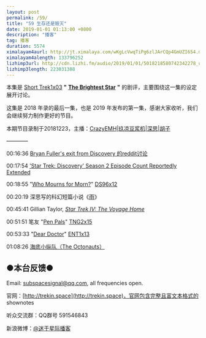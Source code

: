 ```yaml
---
layout: post
permalink: /59/
title: "59 生存还是毁灭"
date: 2019-01-01 01:13:00 +0800
description: "播客"
tag: 播客 
duration: 5574
ximalayam4aurl: http://jt.ximalaya.com/wKgLcVwqTiPg6zlJArCQp4GmUZI654.m4a?channel=rss&amp;album_id=3135361&amp;track_id=149164981&amp;uid=6418191&amp;jt=http://audio.xmcdn.com/group53/M02/C9/44/wKgLcVwqTiPg6zlJArCQp4GmUZI654.m4a
ximalayam4alength: 133796252
lizhimp3url: http://cdn.lizhi.fm/audio/2019/01/01/5018218580742342278_ud.mp3
lizhimp3length: 223031388
---   
```


本集是 [Short Trek](http://memory-alpha.wikia.com/wiki/ST)[1x03](http://memory-alpha.wikia.com/wiki/ST_Season_1) **&quot;** [**The Brightest Star**](http://memory-alpha.wikia.com/wiki/The_Brightest_Star_(episode)) **&quot;** 的剧评，主要围绕这一集的设定展开讨论。

这集是 2018 年录的最后一集，也是 2019 年发布的第一集，感谢大家收听，我们会继续努力制作更好的节目。

本期节目录制于20181223，主播：[CrazyEMH](mailto:emh@trekin.space)\|[玖凉豆浆机](https://weibo.com/lunaliang1029)\|[深思](mailto:deepthought@trekin.space)\|[胡子](https://weibo.com/p/1005051764117203)

————

00:16:36 [Bryan Fuller&#39;s exit from Discovery 的](https://www.reddit.com/r/startrek/comments/785xbs/bryan_fullers_exit_from_discovery/)[reddit](https://www.reddit.com/r/startrek/comments/785xbs/bryan_fullers_exit_from_discovery/)[讨论](https://www.reddit.com/r/startrek/comments/785xbs/bryan_fullers_exit_from_discovery/)

00:17:54 [&#39;Star Trek: Discovery&#39; Season 2 Episode Count Reportedly Extended](https://comicbook.com/startrek/2018/12/08/star-trek-discovery-season-2-number-of-episodes-extended/)

00:18:55 &quot;[Who Mourns for Morn?](http://memory-alpha.wikia.com/wiki/Who_Mourns_for_Morn%3F_(episode))&quot; [DS9](http://memory-alpha.wikia.com/wiki/DS9)[6x12](http://memory-alpha.wikia.com/wiki/DS9_Season_6)

00:20:19 深思写的科幻短篇小说《[雨](http://trekin.space/rain/)》

00:45:41 Gillian Taylor, [_Star Trek IV: The Voyage Home_](http://memory-alpha.wikia.com/wiki/Star_Trek_IV:_The_Voyage_Home)

00:51:51 笔友 &quot;[Pen Pals](http://memory-alpha.wikia.com/wiki/Pen_Pals_(episode))&quot; [TNG](http://memory-alpha.wikia.com/wiki/TNG)[2x15](http://memory-alpha.wikia.com/wiki/TNG_Season_2)

00:53:33 &quot;[Dear Doctor](http://memory-alpha.wikia.com/wiki/Dear_Doctor_(episode))&quot; [ENT](http://memory-alpha.wikia.com/wiki/ENT)[1x13](http://memory-alpha.wikia.com/wiki/ENT_Season_1)

01:08:26 [海底小纵队（](https://baike.baidu.com/item/%E6%B5%B7%E5%BA%95%E5%B0%8F%E7%BA%B5%E9%98%9F)[The Octonauts](https://baike.baidu.com/item/%E6%B5%B7%E5%BA%95%E5%B0%8F%E7%BA%B5%E9%98%9F)[）](https://baike.baidu.com/item/%E6%B5%B7%E5%BA%95%E5%B0%8F%E7%BA%B5%E9%98%9F)

## ●本台反馈●

Email: [subspacesignal@qq.com](mailto:subspacesignal@qq.com), all frequencies open.

官网：[http://trekin.space](http://trekin.space)，官网包含完整且富文本格式的 shownotes

听众交流群：QQ群号 591546843

新浪微博：[@迷于星际播客](http://weibo.com/lostinst)


